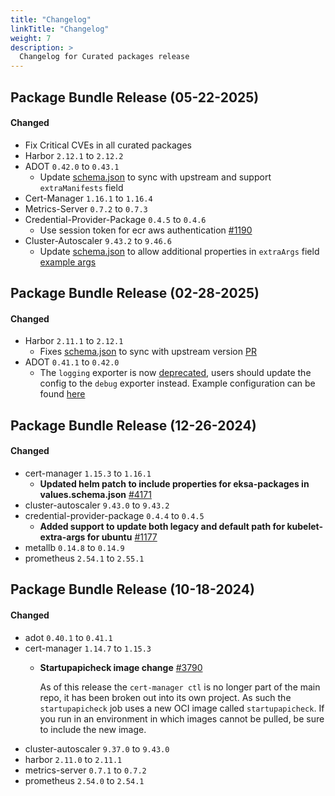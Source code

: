 ```yaml
---
title: "Changelog"
linkTitle: "Changelog"
weight: 7
description: >
  Changelog for Curated packages release
---
```

## Package Bundle Release (05-22-2025)

#### Changed
- Fix Critical CVEs in all curated packages
- Harbor `2.12.1` to `2.12.2`
- ADOT `0.42.0` to `0.43.1`
  - Update [schema.json](https://github.com/aws/eks-anywhere-build-tooling/blob/main/projects/aws-observability/aws-otel-collector/helm/schema.json) to sync with upstream and support `extraManifests` field
- Cert-Manager `1.16.1` to `1.16.4`
- Metrics-Server `0.7.2` to `0.7.3`
- Credential-Provider-Package `0.4.5` to `0.4.6`
  - Use session token for ecr aws authentication [#1190](https://github.com/aws/eks-anywhere-packages/pull/1190)
- Cluster-Autoscaler `9.43.2` to `9.46.6`
  - Update [schema.json](https://github.com/aws/eks-anywhere-build-tooling/blob/main/projects/kubernetes/autoscaler/1-32/helm/schema.json) to allow additional properties in `extraArgs` field [example args](https://github.com/kubernetes/autoscaler/blob/cluster-autoscaler-chart-9.46.6/cluster-autoscaler/FAQ.md#what-are-the-parameters-to-ca)


## Package Bundle Release (02-28-2025)

#### Changed

- Harbor `2.11.1` to `2.12.1`
  - Fixes [schema.json](https://github.com/aws/eks-anywhere-build-tooling/blob/main/projects/goharbor/harbor/helm/schema.json) to sync with upstream version [PR](https://github.com/aws/eks-anywhere-build-tooling/pull/4373)
- ADOT `0.41.1` to `0.42.0`
  - The `logging` exporter is now [deprecated](https://github.com/open-telemetry/opentelemetry-collector/pull/11037), users should update the config to the `debug` exporter instead. Example configuration can be found [here](https://github.com/open-telemetry/opentelemetry-collector/blob/main/exporter/debugexporter/README.md)


## Package Bundle Release (12-26-2024)

#### Changed

- cert-manager `1.15.3` to `1.16.1`
  - **Updated helm patch to include properties for eksa-packages in values.schema.json** [#4171](https://github.com/aws/eks-anywhere-build-tooling/pull/4171)
- cluster-autoscaler `9.43.0` to `9.43.2`
- credential-provider-package `0.4.4` to `0.4.5`
  - **Added support to update both legacy and default path for kubelet-extra-args for ubuntu** [#1177](https://github.com/aws/eks-anywhere-packages/pull/1177)
- metallb `0.14.8` to `0.14.9`
- prometheus `2.54.1` to `2.55.1`

## Package Bundle Release (10-18-2024)

#### Changed
- adot `0.40.1` to `0.41.1`
- cert-manager `1.14.7` to `1.15.3`
  - **Startupapicheck image change** [#3790](https://github.com/aws/eks-anywhere-build-tooling/pull/3790)

    As of this release the `cert-manager ctl` is no longer part of the main repo, it has been broken out into its own project. As such the `startupapicheck` job uses a new OCI image called `startupapicheck`. If you run in an environment in which images cannot be pulled, be sure to include the new image.
- cluster-autoscaler `9.37.0` to `9.43.0`
- harbor `2.11.0` to `2.11.1`
- metrics-server `0.7.1` to `0.7.2`
- prometheus `2.54.0` to `2.54.1`
